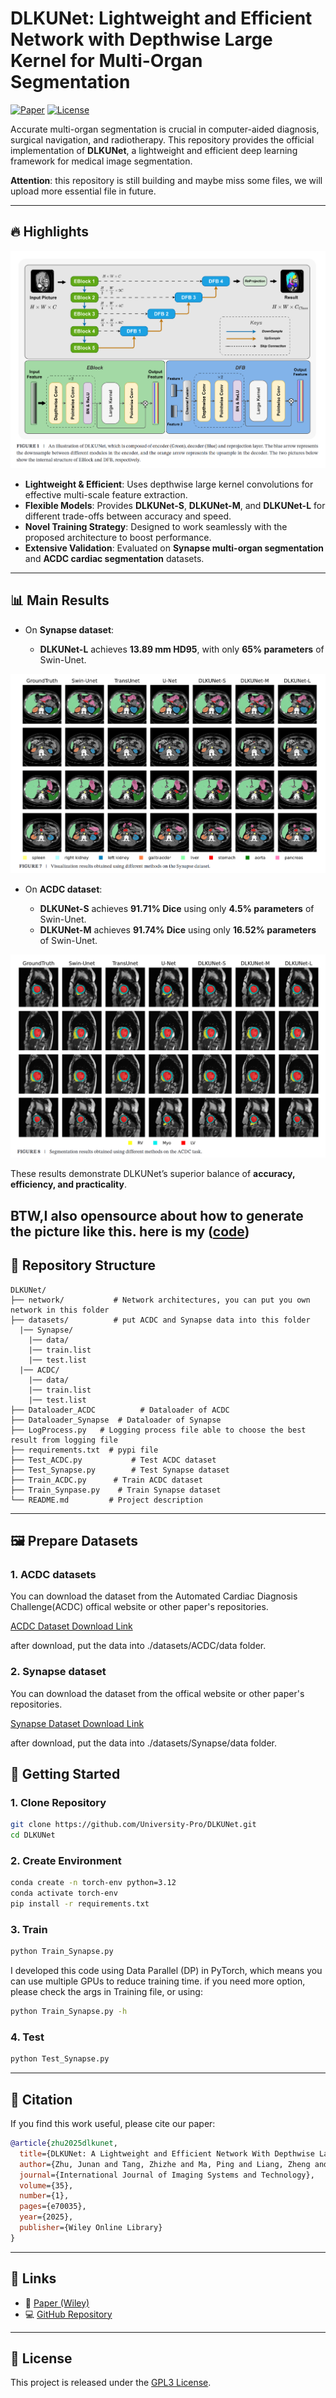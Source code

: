 # DLKUNet: Lightweight and Efficient Network with Depthwise Large Kernel for Multi-Organ Segmentation

[![Paper](https://img.shields.io/badge/Paper-Wiley-blue)](https://onlinelibrary.wiley.com/doi/abs/10.1002/ima.70035)
[![License](https://img.shields.io/badge/License-GPL3-green.svg)](LICENSE)

Accurate multi-organ segmentation is crucial in computer-aided diagnosis, surgical navigation, and radiotherapy. This repository provides the official implementation of **DLKUNet**, a lightweight and efficient deep learning framework for medical image segmentation.

**Attention**: this repository is still building and maybe miss some files, we will upload more essential file in future.

---

## 🔥 Highlights

![Image](pics/image3.png)

* **Lightweight & Efficient**: Uses depthwise large kernel convolutions for effective multi-scale feature extraction.
* **Flexible Models**: Provides **DLKUNet-S**, **DLKUNet-M**, and **DLKUNet-L** for different trade-offs between accuracy and speed.
* **Novel Training Strategy**: Designed to work seamlessly with the proposed architecture to boost performance.
* **Extensive Validation**: Evaluated on **Synapse multi-organ segmentation** and **ACDC cardiac segmentation** datasets.

---

## 📊 Main Results

* On **Synapse dataset**:

  * **DLKUNet-L** achieves **13.89 mm HD95**, with only **65% parameters** of Swin-Unet.

![SynapseResult](pics/image.png)

* On **ACDC dataset**:

  * **DLKUNet-S** achieves **91.71% Dice** using only **4.5% parameters** of Swin-Unet.
  * **DLKUNet-M** achieves **91.74% Dice** using only **16.52% parameters** of Swin-Unet.

![ACDCResult](pics/image2.png)

These results demonstrate DLKUNet’s superior balance of **accuracy, efficiency, and practicality**.

**BTW**,I also opensource about how to generate the picture like this.
here is my ([code](https://github.com/University-Pro/Visualization_Medical_Images))
---

## 📂 Repository Structure

```
DLKUNet/
├── network/           # Network architectures, you can put you own network in this folder
├── datasets/          # put ACDC and Synapse data into this folder
  |── Synapse/
    |── data/
    |── train.list
    |── test.list
  |── ACDC/
    |── data/
    |── train.list
    |── test.list         
├── Dataloader_ACDC          # Dataloader of ACDC
├── Dataloader_Synapse  # Dataloader of Synapse
├── LogProcess.py   # Logging process file able to choose the best result from logging file
├── requirements.txt  # pypi file
├── Test_ACDC.py           # Test ACDC dataset
├── Test_Synapse.py        # Test Synapse dataset
├── Train_ACDC.py      # Train ACDC dataset
├── Train_Synpase.py    # Train Synapse dataset
└── README.md         # Project description
```

---

## 🖼️ Prepare Datasets

### 1. ACDC datasets
You can download the dataset from the Automated Cardiac Diagnosis Challenge(ACDC) offical website or other paper's repositories.

[ACDC Dataset Download Link](https://www.creatis.insa-lyon.fr/Challenge/acdc/databases.html)

after download, put the data into ./datasets/ACDC/data folder.

### 2. Synapse dataset

You can download the dataset from the offical website or other paper's repositories.

[Synapse Dataset Download Link](https://www.synapse.org/#!Synapse:syn3193805/wiki/217789)

after download, put the data into ./datasets/Synapse/data folder.

## 🚀 Getting Started

### 1. Clone Repository

```bash
git clone https://github.com/University-Pro/DLKUNet.git
cd DLKUNet
```

### 2. Create Environment

```bash
conda create -n torch-env python=3.12
conda activate torch-env
pip install -r requirements.txt
```

### 3. Train

```bash
python Train_Synapse.py
```

I developed this code using Data Parallel (DP) in PyTorch, which means you can use multiple GPUs to reduce training time.
if you need more option, please check the args in Training file, or using:

```bash
python Train_Synapse.py -h
```

### 4. Test

```bash
python Test_Synapse.py
```

---

## 📖 Citation

If you find this work useful, please cite our paper:

```bibtex
@article{zhu2025dlkunet,
  title={DLKUNet: A Lightweight and Efficient Network With Depthwise Large Kernel for Medical Image Segmentation},
  author={Zhu, Junan and Tang, Zhizhe and Ma, Ping and Liang, Zheng and Wang, Chuanjian},
  journal={International Journal of Imaging Systems and Technology},
  volume={35},
  number={1},
  pages={e70035},
  year={2025},
  publisher={Wiley Online Library}
}
```

---

## 📌 Links

* 📄 [Paper (Wiley)](https://onlinelibrary.wiley.com/doi/abs/10.1002/ima.70035)
* 💻 [GitHub Repository](https://github.com/University-Pro/DLKUNet)

---

## 📜 License

This project is released under the [GPL3 License](LICENSE).
